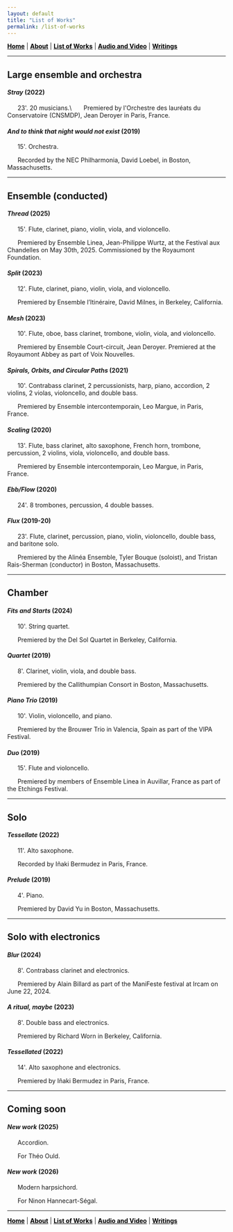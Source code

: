 ```yaml
---
layout: default
title: "List of Works"
permalink: /list-of-works
---
```


<a href="/" style="color: black">**Home**</a> | <a href="/about" style="color: black">**About**</a> | <a href="/list-of-works" style="color: black">**List of Works**</a> | <a href="/audio-and-video" style="color: black">**Audio and Video**</a> | <a href="/writings" style="color: black">**Writings**</a>

***

## Large ensemble and orchestra

#### *Stray* (2022)
  
&nbsp; &nbsp; &nbsp; 23'. 20 musicians.\ 
&nbsp; &nbsp; &nbsp; Premiered by l'Orchestre des lauréats du Conservatoire (CNSMDP), Jean Deroyer in Paris, France.

#### *And to think that night would not exist* (2019)

&nbsp; &nbsp; &nbsp; 15'. Orchestra. 

&nbsp; &nbsp; &nbsp; Recorded by the NEC Philharmonia, David Loebel, in Boston, Massachusetts.

***

## Ensemble (conducted)

#### *Thread* (2025)

&nbsp; &nbsp; &nbsp; 15'. Flute, clarinet, piano, violin, viola, and violoncello. 

&nbsp; &nbsp; &nbsp; Premiered by Ensemble Linea, Jean-Philippe Wurtz, at the Festival aux Chandelles on May 30th, 2025. Commissioned by the Royaumont Foundation.

#### *Split* (2023)

&nbsp; &nbsp; &nbsp; 12'. Flute, clarinet, piano, violin, viola, and violoncello. 

&nbsp; &nbsp; &nbsp; Premiered by Ensemble l’Itinéraire, David Milnes, in Berkeley, California.

#### *Mesh* (2023)

&nbsp; &nbsp; &nbsp; 10'. Flute, oboe, bass clarinet, trombone, violin, viola, and violoncello. 

&nbsp; &nbsp; &nbsp; Premiered by Ensemble Court-circuit, Jean Deroyer. Premiered at the Royaumont Abbey as part of Voix Nouvelles.

#### *Spirals, Orbits, and Circular Paths* (2021)

&nbsp; &nbsp; &nbsp; 10'. Contrabass clarinet, 2 percussionists, harp, piano, accordion, 2 violins, 2 violas, violoncello, and double bass. 

&nbsp; &nbsp; &nbsp; Premiered by Ensemble intercontemporain, Leo Margue,  in Paris, France.

#### *Scaling* (2020)

&nbsp; &nbsp; &nbsp; 13'. Flute, bass clarinet, alto saxophone, French horn, trombone, percussion, 2 violins, viola, violoncello, and double bass. 

&nbsp; &nbsp; &nbsp; Premiered by Ensemble intercontemporain, Leo Margue, in Paris, France.

#### *Ebb/Flow* (2020)

&nbsp; &nbsp; &nbsp; 24'. 8 trombones, percussion, 4 double basses.

#### *Flux* (2019-20)

&nbsp; &nbsp; &nbsp; 23'. Flute, clarinet, percussion, piano, violin, violoncello, double bass, and baritone solo. 

&nbsp; &nbsp; &nbsp; Premiered by the Alinéa Ensemble, Tyler Bouque (soloist), and Tristan Rais-Sherman (conductor) in Boston, Massachusetts.

***

## Chamber

#### *Fits and Starts* (2024)

&nbsp; &nbsp; &nbsp; 10'. String quartet. 

&nbsp; &nbsp; &nbsp; Premiered by the Del Sol Quartet in Berkeley, California.

#### *Quartet* (2019)

&nbsp; &nbsp; &nbsp; 8'. Clarinet, violin, viola, and double bass. 

&nbsp; &nbsp; &nbsp; Premiered by the Callithumpian Consort in Boston, Massachusetts.

#### *Piano Trio* (2019)

&nbsp; &nbsp; &nbsp; 10'. Violin, violoncello, and piano. 

&nbsp; &nbsp; &nbsp; Premiered by the Brouwer Trio in Valencia, Spain as part of the VIPA Festival.

#### *Duo* (2019)

&nbsp; &nbsp; &nbsp; 15'. Flute and violoncello. 

&nbsp; &nbsp; &nbsp; Premiered by members of Ensemble Linea in Auvillar, France as part of the Etchings Festival.

***

## Solo

#### *Tessellate* (2022)

&nbsp; &nbsp; &nbsp; 11'. Alto saxophone.

&nbsp; &nbsp; &nbsp; Recorded by Iñaki Bermudez in Paris, France.

#### *Prelude* (2019)

&nbsp; &nbsp; &nbsp; 4'. Piano. 

&nbsp; &nbsp; &nbsp; Premiered by David Yu in Boston, Massachusetts.

***

## Solo with electronics

#### *Blur* (2024)

&nbsp; &nbsp; &nbsp; 8'. Contrabass clarinet and electronics. 

&nbsp; &nbsp; &nbsp; Premiered by Alain Billard as part of the ManiFeste festival at Ircam on June 22, 2024.

#### *A ritual, maybe* (2023)

&nbsp; &nbsp; &nbsp; 8'. Double bass and electronics. 

&nbsp; &nbsp; &nbsp; Premiered by Richard Worn in Berkeley, California.

#### *Tessellated* (2022)

&nbsp; &nbsp; &nbsp; 14'. Alto saxophone and electronics. 

&nbsp; &nbsp; &nbsp; Premiered by Iñaki Bermudez in Paris, France.

***

## Coming soon

#### *New work* (2025)

&nbsp; &nbsp; &nbsp; Accordion. 

&nbsp; &nbsp; &nbsp; For Théo Ould.

#### *New work* (2026)

&nbsp; &nbsp; &nbsp; Modern harpsichord. 

&nbsp; &nbsp; &nbsp; For Ninon Hannecart-Ségal.

***

<a href="/" style="color: black">**Home**</a> | <a href="/about" style="color: black">**About**</a> | <a href="/list-of-works" style="color: black">**List of Works**</a> | <a href="/audio-and-video" style="color: black">**Audio and Video**</a> | <a href="/writings" style="color: black">**Writings**</a>
